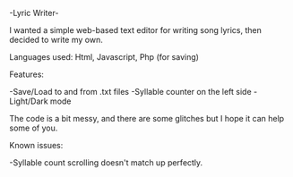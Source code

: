 -Lyric Writer-

I wanted a simple web-based text editor for writing song lyrics, then decided to write my own.

Languages used: Html, Javascript, Php (for saving)

Features:

-Save/Load to and from .txt files
-Syllable counter on the left side
-Light/Dark mode

The code is a bit messy, and there are some glitches but I hope it can help some of you.

Known issues:

-Syllable count scrolling doesn't match up perfectly.
